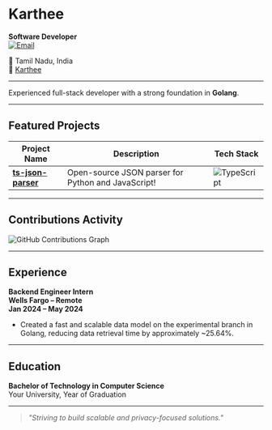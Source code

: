 # Karthee  
**Software Developer**  
[![Email](https://img.shields.io/badge/-Email-D14836?style=flat&logo=Gmail&logoColor=white)](mailto:kartheepm98@gmail.com)  

📍 Tamil Nadu, India  
🔗 [Karthee](https://github.com/karthepm)  

---

Experienced full-stack developer with a strong foundation in **Golang**.

---

## Featured Projects  

| Project Name | Description | Tech Stack |  
| --- | --- | --- |  
| [**ts-json-parser**](https://github.com/) | Open-source JSON parser for Python and JavaScript! | ![TypeScript](https://img.shields.io/badge/-TypeScript-blue) |  

---

## Contributions Activity  

![GitHub Contributions Graph](https://github-readme-activity-graph.cyclic.app/graph?username=kartheepm&theme=react-dark&hide_border=true&area=true)

---

## Experience  

**Backend Engineer Intern**  
**Wells Fargo – Remote**  
**Jan 2024 – May 2024**  
- Created a fast and scalable data model on the experimental branch in Golang, reducing data retrieval time by approximately ~25.64%.

---

## Education  

**Bachelor of Technology in Computer Science**  
Your University, Year of Graduation  

---

> _"Striving to build scalable and privacy-focused solutions."_  
